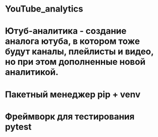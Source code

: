 # YouTube_analytics
# Ютуб-аналитика - создание аналога ютуба, в котором тоже будут каналы, плейлисты и видео, но при этом дополненные новой аналитикой. 
# Пакетный менеджер pip + venv
# Фреймворк для тестирования pytest
